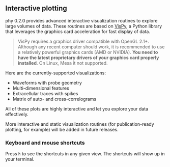## Interactive plotting

phy 0.2.0 provides advanced interactive visualization routines to explore large volumes of data. These routines are based on [VisPy](http://vispy.org/), a Python library that leverages the graphics card acceleration for fast display of data.

> VisPy requires a graphics driver compatible with OpenGL 2.1+. Although any recent computer should work, it is recommended to use a relatively powerful graphics cards (AMD or NVIDIA). **You need to have the latest proprietary drivers of your graphics card properly installed**. On Linux, Mesa it not supported.

Here are the currently-supported visualizations:

* Waveforms with probe geometry
* Multi-dimensional features
* Extracellular traces with spikes
* Matrix of auto- and cross-correlograms

All of these plots are highly interactive and let you explore your data effectively.

More interactive and static visualization routines (for publication-ready plotting, for example) will be added in future releases.

### Keyboard and mouse shortcuts

Press `h` to see the shortcuts in any given view. The shortcuts will show up in your terminal.
